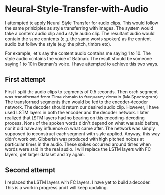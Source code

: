 # Neural-Style-Transfer-with-Audio
I attempted to apply Neural Style Transfer for audio clips. This would follow the same priniciples as style transferring with images. The system would take a content audio clip and a style audio clip. The resultant audio would contain the same contents (e.g. the same words spoken) as the content audio but follow the style (e.g. the pitch, timbre etc). 

For example, let's say the content audio contains me saying 1 to 10. The style audio contains the voice of Batman. The result should be someone saying 1 to 10 in Batman's voice. I have attempted to achieve this two ways. 

## First attempt
First I split the audio clips to segments of 0.5 seconds. Then each segment was transformed from Time domain to frequency domain (MelSpectogram). The transformed segments then would be fed to the encoder-decoder network. The decoder should return our desired audio clip. However, I have used LSTM layers in both the encoder and the decoder network. I later realized that LSTM layers had no bearing on this encoding-decoding process. None of the spoken words didn't depend on what was said before, nor it did have any influence on what came after. The network was simply supposed to reconstruct each segment with style applied. Anyway, this way didn't work out. Gibberish was produced with high pitched noices at particular times in the audio. These spikes occurred around times when words were said in the real audio. I will replace the LSTM layers with FC layers, get larger dataset and try again.

## Second attempt
I replaced the LSTM layers with FC layers. I have yet to build a decoder. This is a work in progress and I will keep updating.
